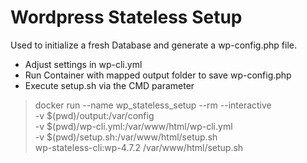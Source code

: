 
# Wordpress Stateless Setup

Used to initialize a fresh Database and generate a wp-config.php file.

- Adjust settings in wp-cli.yml
- Run Container with mapped output folder to save wp-config.php
- Execute setup.sh via the CMD parameter

> docker run --name wp_stateless_setup --rm  --interactive \
-v $(pwd)/output:/var/config \
-v $(pwd)/wp-cli.yml:/var/www/html/wp-cli.yml \
-v $(pwd)/setup.sh:/var/www/html/setup.sh \
wp-stateless-cli:wp-4.7.2 /var/www/html/setup.sh

